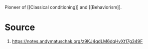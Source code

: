 Pioneer of [[Classical conditioning]] and [[Behaviorism]].
# Source
1. https://notes.andymatuschak.org/z9KJ4qdLM6dqHvXt17g349F
